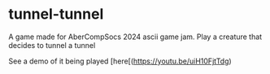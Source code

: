 # tunnel-tunnel
A game made for AberCompSocs 2024 ascii game jam. Play a creature that decides to tunnel a tunnel

See a demo of it being played [here[(https://youtu.be/uiH10FjtTdg)
